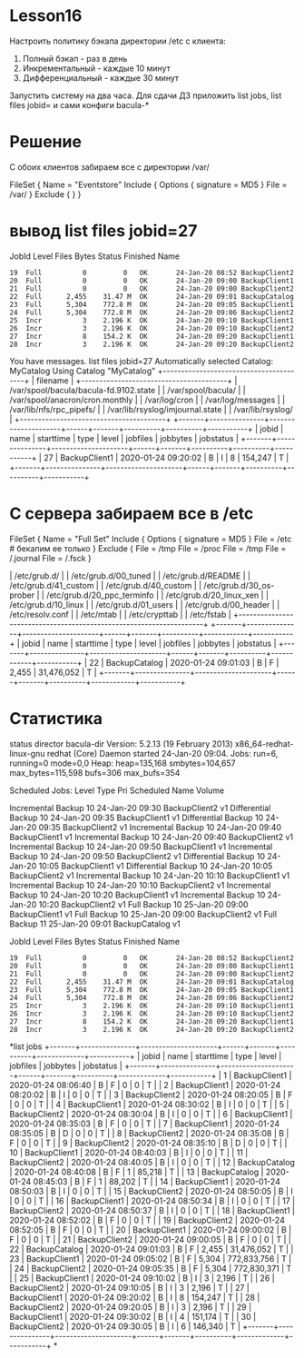 # Lesson16
Настроить политику бэкапа директории /etc с клиента:
1) Полный бэкап - раз в день
2) Инкрементальный - каждые 10 минут
3) Дифференциальный - каждые 30 минут

Запустить систему на два часа. Для сдачи ДЗ приложить list jobs, list files jobid=<id>
и сами конфиги bacula-*
  
# Решение  
С обоих клиентов забираем все с директории /var/

FileSet {
  Name = "Eventstore"
  Include {
    Options {
      signature = MD5
    }
    File = /var/
  }
  Exclude {
  }
}
# вывод list files jobid=27

JobId  Level    Files      Bytes   Status   Finished        Name

    19  Full          0         0   OK       24-Jan-20 08:52 BackupClient2
    20  Full          0         0   OK       24-Jan-20 09:00 BackupClient1
    21  Full          0         0   OK       24-Jan-20 09:00 BackupClient2
    22  Full      2,455    31.47 M  OK       24-Jan-20 09:01 BackupCatalog
    23  Full      5,304    772.8 M  OK       24-Jan-20 09:05 BackupClient1
    24  Full      5,304    772.8 M  OK       24-Jan-20 09:06 BackupClient2
    25  Incr          3    2.196 K  OK       24-Jan-20 09:10 BackupClient1
    26  Incr          3    2.196 K  OK       24-Jan-20 09:10 BackupClient2
    27  Incr          8    154.2 K  OK       24-Jan-20 09:20 BackupClient1
    28  Incr          3    2.196 K  OK       24-Jan-20 09:20 BackupClient2


You have messages.
list files jobid=27
Automatically selected Catalog: MyCatalog
Using Catalog "MyCatalog"
+----------------------------------------+
| filename                               |
+----------------------------------------+
| /var/spool/bacula/bacula-fd.9102.state |
| /var/spool/bacula/                     |
| /var/spool/anacron/cron.monthly        |
| /var/log/cron                          |
| /var/log/messages                      |
| /var/lib/nfs/rpc_pipefs/               |
| /var/lib/rsyslog/imjournal.state       |
| /var/lib/rsyslog/                      |
+----------------------------------------+
+-------+---------------+---------------------+------+-------+----------+----------+-----------+
| jobid | name          | starttime           | type | level | jobfiles | jobbytes | jobstatus |
+-------+---------------+---------------------+------+-------+----------+----------+-----------+
|    27 | BackupClient1 | 2020-01-24 09:20:02 | B    | I     |        8 |  154,247 | T         |
+-------+---------------+---------------------+------+-------+----------+----------+-----------+



# C сервера забираем  все в /etc

FileSet {
  Name = "Full Set"
  Include {
    Options {
      signature = MD5
    }
    File = /etc  # бекапим ее только
  }
  Exclude {
        File = /tmp
    File = /proc
    File = /tmp
    File = /.journal
    File = /.fsck
  }

| /etc/grub.d/                                                       |
| /etc/grub.d/00_tuned                                               |
| /etc/grub.d/README                                                 |
| /etc/grub.d/41_custom                                              |
| /etc/grub.d/40_custom                                              |
| /etc/grub.d/30_os-prober                                           |
| /etc/grub.d/20_ppc_terminfo                                        |
| /etc/grub.d/20_linux_xen                                           |
| /etc/grub.d/10_linux                                               |
| /etc/grub.d/01_users                                               |
| /etc/grub.d/00_header                                              |
| /etc/resolv.conf                                                   |
| /etc/mtab                                                          |
| /etc/crypttab                                                      |
| /etc/fstab                                                         |
+--------------------------------------------------------------------+
+-------+---------------+---------------------+------+-------+----------+------------+-----------+
| jobid | name          | starttime           | type | level | jobfiles | jobbytes   | jobstatus |
+-------+---------------+---------------------+------+-------+----------+------------+-----------+
|    22 | BackupCatalog | 2020-01-24 09:01:03 | B    | F     |    2,455 | 31,476,052 | T         |
+-------+---------------+---------------------+------+-------+----------+------------+-----------+


# Статистика

status director
bacula-dir Version: 5.2.13 (19 February 2013) x86_64-redhat-linux-gnu redhat (Core)
Daemon started 24-Jan-20 09:04. Jobs: run=6, running=0 mode=0,0
 Heap: heap=135,168 smbytes=104,657 max_bytes=115,598 bufs=306 max_bufs=354

Scheduled Jobs:
Level          Type     Pri  Scheduled          Name               Volume

Incremental    Backup    10  24-Jan-20 09:30    BackupClient2      v1
Differential   Backup    10  24-Jan-20 09:35    BackupClient1      v1
Differential   Backup    10  24-Jan-20 09:35    BackupClient2      v1
Incremental    Backup    10  24-Jan-20 09:40    BackupClient1      v1
Incremental    Backup    10  24-Jan-20 09:40    BackupClient2      v1
Incremental    Backup    10  24-Jan-20 09:50    BackupClient1      v1
Incremental    Backup    10  24-Jan-20 09:50    BackupClient2      v1
Differential   Backup    10  24-Jan-20 10:05    BackupClient1      v1
Differential   Backup    10  24-Jan-20 10:05    BackupClient2      v1
Incremental    Backup    10  24-Jan-20 10:10    BackupClient1      v1
Incremental    Backup    10  24-Jan-20 10:10    BackupClient2      v1
Incremental    Backup    10  24-Jan-20 10:20    BackupClient1      v1
Incremental    Backup    10  24-Jan-20 10:20    BackupClient2      v1
Full           Backup    10  25-Jan-20 09:00    BackupClient1      v1
Full           Backup    10  25-Jan-20 09:00    BackupClient2      v1
Full           Backup    11  25-Jan-20 09:01    BackupCatalog      v1




 JobId  Level    Files      Bytes   Status   Finished        Name

    19  Full          0         0   OK       24-Jan-20 08:52 BackupClient2
    20  Full          0         0   OK       24-Jan-20 09:00 BackupClient1
    21  Full          0         0   OK       24-Jan-20 09:00 BackupClient2
    22  Full      2,455    31.47 M  OK       24-Jan-20 09:01 BackupCatalog
    23  Full      5,304    772.8 M  OK       24-Jan-20 09:05 BackupClient1
    24  Full      5,304    772.8 M  OK       24-Jan-20 09:06 BackupClient2
    25  Incr          3    2.196 K  OK       24-Jan-20 09:10 BackupClient1
    26  Incr          3    2.196 K  OK       24-Jan-20 09:10 BackupClient2
    27  Incr          8    154.2 K  OK       24-Jan-20 09:20 BackupClient1
    28  Incr          3    2.196 K  OK       24-Jan-20 09:20 BackupClient2






*list jobs
+-------+---------------+---------------------+------+-------+----------+-------------+-----------+
| jobid | name          | starttime           | type | level | jobfiles | jobbytes    | jobstatus |
+-------+---------------+---------------------+------+-------+----------+-------------+-----------+
|     1 | BackupClient1 | 2020-01-24 08:06:40 | B    | F     |        0 |           0 | T         |
|     2 | BackupClient1 | 2020-01-24 08:20:02 | B    | I     |        0 |           0 | T         |
|     3 | BackupClient2 | 2020-01-24 08:20:05 | B    | F     |        0 |           0 | T         |
|     4 | BackupClient1 | 2020-01-24 08:30:02 | B    | I     |        0 |           0 | T         |
|     5 | BackupClient2 | 2020-01-24 08:30:04 | B    | I     |        0 |           0 | T         |
|     6 | BackupClient1 | 2020-01-24 08:35:03 | B    | F     |        0 |           0 | T         |
|     7 | BackupClient1 | 2020-01-24 08:35:05 | B    | D     |        0 |           0 | T         |
|     8 | BackupClient2 | 2020-01-24 08:35:08 | B    | F     |        0 |           0 | T         |
|     9 | BackupClient2 | 2020-01-24 08:35:10 | B    | D     |        0 |           0 | T         |
|    10 | BackupClient1 | 2020-01-24 08:40:03 | B    | I     |        0 |           0 | T         |
|    11 | BackupClient2 | 2020-01-24 08:40:05 | B    | I     |        0 |           0 | T         |
|    12 | BackupCatalog | 2020-01-24 08:40:08 | B    | F     |        1 |      85,218 | T         |
|    13 | BackupCatalog | 2020-01-24 08:45:03 | B    | F     |        1 |      88,202 | T         |
|    14 | BackupClient1 | 2020-01-24 08:50:03 | B    | I     |        0 |           0 | T         |
|    15 | BackupClient2 | 2020-01-24 08:50:05 | B    | I     |        0 |           0 | T         |
|    16 | BackupClient1 | 2020-01-24 08:50:34 | B    | I     |        0 |           0 | T         |
|    17 | BackupClient2 | 2020-01-24 08:50:37 | B    | I     |        0 |           0 | T         |
|    18 | BackupClient1 | 2020-01-24 08:52:02 | B    | F     |        0 |           0 | T         |
|    19 | BackupClient2 | 2020-01-24 08:52:05 | B    | F     |        0 |           0 | T         |
|    20 | BackupClient1 | 2020-01-24 09:00:02 | B    | F     |        0 |           0 | T         |
|    21 | BackupClient2 | 2020-01-24 09:00:05 | B    | F     |        0 |           0 | T         |
|    22 | BackupCatalog | 2020-01-24 09:01:03 | B    | F     |    2,455 |  31,476,052 | T         |
|    23 | BackupClient1 | 2020-01-24 09:05:02 | B    | F     |    5,304 | 772,833,756 | T         |
|    24 | BackupClient2 | 2020-01-24 09:05:35 | B    | F     |    5,304 | 772,830,371 | T         |
|    25 | BackupClient1 | 2020-01-24 09:10:02 | B    | I     |        3 |       2,196 | T         |
|    26 | BackupClient2 | 2020-01-24 09:10:05 | B    | I     |        3 |       2,196 | T         |
|    27 | BackupClient1 | 2020-01-24 09:20:02 | B    | I     |        8 |     154,247 | T         |
|    28 | BackupClient2 | 2020-01-24 09:20:05 | B    | I     |        3 |       2,196 | T         |
|    29 | BackupClient1 | 2020-01-24 09:30:02 | B    | I     |        4 |     151,174 | T         |
|    30 | BackupClient2 | 2020-01-24 09:30:05 | B    | I     |        6 |     146,340 | T         |
+-------+---------------+---------------------+------+-------+----------+-------------+-----------+
*





